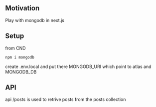 <h2>Motivation</h2>
Play with mongodb in next.js


<h2>Setup</h2>

from CND

```
npm i mongodb
```

create .env.local and put there MONGODB_URI which point to atlas and MONGODB_DB


<h2>API</h2>
api /posts is used to retrive posts from the posts collection